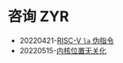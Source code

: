 ﻿# 咨询 ZYR

- 20220421-[RISC-V `la` 伪指令](../zCore/note/20220421-riscv-la.md)
- 20220515-[内核位置无关化](../zCore/note/20220515-pic.md)
